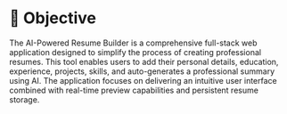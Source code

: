 # 🚀 Objective

The AI-Powered Resume Builder is a comprehensive full-stack web application designed to simplify the process of creating professional resumes. This tool enables users to add their personal details, education, experience, projects, skills, and auto-generates a professional summary using AI. The application focuses on delivering an intuitive user interface combined with real-time preview capabilities and persistent resume storage.
